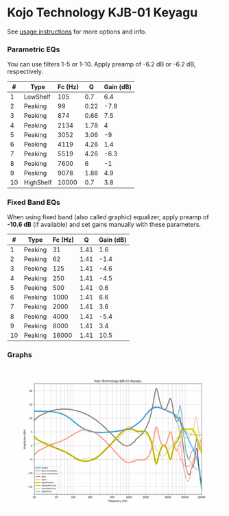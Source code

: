 # Kojo Technology KJB-01 Keyagu
See [usage instructions](https://github.com/jaakkopasanen/AutoEq#usage) for more options and info.

### Parametric EQs
You can use filters 1-5 or 1-10. Apply preamp of -6.2 dB or -6.2 dB, respectively.

|   # | Type      |   Fc (Hz) |    Q |   Gain (dB) |
|-----|-----------|-----------|------|-------------|
|   1 | LowShelf  |       105 | 0.7  |         6.4 |
|   2 | Peaking   |        99 | 0.22 |        -7.8 |
|   3 | Peaking   |       874 | 0.66 |         7.5 |
|   4 | Peaking   |      2134 | 1.78 |         4   |
|   5 | Peaking   |      3052 | 3.06 |        -9   |
|   6 | Peaking   |      4119 | 4.26 |         1.4 |
|   7 | Peaking   |      5519 | 4.26 |        -6.3 |
|   8 | Peaking   |      7600 | 6    |        -1   |
|   9 | Peaking   |      9078 | 1.86 |         4.9 |
|  10 | HighShelf |     10000 | 0.7  |         3.8 |

### Fixed Band EQs
When using fixed band (also called graphic) equalizer, apply preamp of **-10.6 dB** (if available) and set gains manually with these parameters.

|   # | Type    |   Fc (Hz) |    Q |   Gain (dB) |
|-----|---------|-----------|------|-------------|
|   1 | Peaking |        31 | 1.41 |         1.6 |
|   2 | Peaking |        62 | 1.41 |        -1.4 |
|   3 | Peaking |       125 | 1.41 |        -4.6 |
|   4 | Peaking |       250 | 1.41 |        -4.5 |
|   5 | Peaking |       500 | 1.41 |         0.6 |
|   6 | Peaking |      1000 | 1.41 |         6.6 |
|   7 | Peaking |      2000 | 1.41 |         3.6 |
|   8 | Peaking |      4000 | 1.41 |        -5.4 |
|   9 | Peaking |      8000 | 1.41 |         3.4 |
|  10 | Peaking |     16000 | 1.41 |        10.5 |

### Graphs
![](./Kojo%20Technology%20KJB-01%20Keyagu.png)
